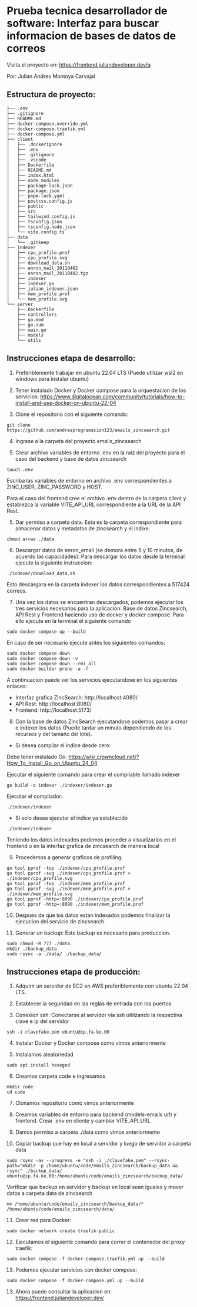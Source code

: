 # Prueba tecnica desarrollador de software: Interfaz para buscar informacion de bases de datos de correos

Visita el proyecto en: https://frontend.juliandeveloper.dev/q

Por: Julian Andres Montoya Carvajal

## Estructura de proyecto:

```
├── .env
├── .gitignore
├── README.md
├── docker-compose.override.yml
├── docker-compose.traefik.yml
├── docker-compose.yml
├── client
│   ├── .dockerignore
│   ├── .env
│   ├── .gitignore
│   ├── .vscode
│   ├── Dockerfile
│   ├── README.md
│   ├── index.html
│   ├── node_modules
│   ├── package-lock.json
│   ├── package.json
│   ├── pnpm-lock.yaml
│   ├── postcss.config.js
│   ├── public
│   ├── src
│   ├── tailwind.config.js
│   ├── tsconfig.json
│   ├── tsconfig.node.json
│   └── vite.config.ts
├── data
│   └── .gitkeep
├── indexer
│   ├── cpu_profile.prof
│   ├── cpu_profile.svg
│   ├── download_data.sh
│   ├── enron_mail_20110402
│   ├── enron_mail_20110402.tgz
│   ├── indexer
│   ├── indexer.go
│   ├── julian_indexer.json
│   ├── mem_profile.prof
│   └── mem_profile.svg
└── server
    ├── Dockerfile
    ├── controllers
    ├── go.mod
    ├── go.sum
    ├── main.go
    ├── models
    └── utils
```

## Instrucciones etapa de desarrollo: 
1) Preferiblemente trabajar en ubuntu 22.04 LTS (Puede utilizar wsl2 en windows para instalar ubuntu)

2) Tener instalado Docker y Docker compose para la orquestacion de los servicios: https://www.digitalocean.com/community/tutorials/how-to-install-and-use-docker-on-ubuntu-22-04

3) Clone el repositorio con el siguiente comando:

```
git clone https://github.com/andresprogramacion123/emails_zincsearch.git
```

4) Ingrese a la carpeta del proyecto emails_zincsearch

4) Crear archivo variables de entorno .env en la raiz del proyecto para el caso del backend y base de datos zincsearch

```
touch .env
```

Escriba las variables de entorno en archivo .env correspondientes a ZINC_USER, ZINC_PASSWORD y HOST.

Para el caso del frontend cree el archivo .env dentro de la carpeta client y establezca la variable VITE_API_URL correspondiente a la URL de la API Rest.

5) Dar permiso a carpeta data. Esta es la carpeta correspondiente para almacenar datos y metadatos de zincsearch y el indixe.

```
chmod a+rwx ./data
```

6) Descargar datos de enron_email (se demora entre 5 y 10 minutos, de acuerdo las capacidades): Para descargar los datos desde la terminal ejecute la siguiente instruccion:

```
./indexer/download_data.sh
```

Esto descargara en la carpeta indexer los datos correspondientes a 517424 correos.

7) Una vez los datos se encuentran descargados, podemos ejecutar los tres servicios necesarios para la aplicacion: Base de datos Zincsearch, API Rest y Frontend haciendo uso de docker y docker compose. Para ello ejecute en la terminal el siguiente comando

```
sudo docker compose up --build
```

En caso de ser necesario ejecute antes los siguientes comandos:

```
sudo docker compose down
sudo docker compose down -v
sudo docker compose down --rmi all
sudo docker builder prune -a -f
```

A continuacion puede ver los servicios ejecutandose en los siguientes enlaces:

* Interfaz grafica ZincSearch: http://localhost:4080/
* API Rest: http://localhost:8080/
* Frontend: http://localhost:5173/

8) Con la base de datos ZincSearch ejecutandose podemos pasar a crear e indexer los datos (Puede tardar un minuto dependiendo de los recursos y del tamaño del lote).

* Si desea compilar el indice desde cero:

Debe tener instalado Go: https://wiki.crowncloud.net/?How_To_Install_Go_on_Ubuntu_24_04

Ejecutar el siguiente comando para crear el compilable llamado indexer

```
go build -o indexer ./indexer/indexer.go
```

Ejecutar el compilador:

```
./indexer/indexer
```

* Si solo desea ejecutar el indice ya establecido

```
./indexer/indexer
```

Teniendo los datos indexados podemos proceder a visualizarlos en el frontend o en la interfaz grafica de zincsearch de manera local

9) Procedemos a generar graficos de profiling:

```
go tool pprof -top ./indexer/cpu_profile.prof
go tool pprof -svg ./indexer/cpu_profile.prof > ./indexer/cpu_profile.svg
go tool pprof -top ./indexer/mem_profile.prof
go tool pprof -svg ./indexer/mem_profile.prof > ./indexer/mem_profile.svg
go tool pprof -http=:8090 ./indexer/cpu_profile.prof
go tool pprof -http=:8090 ./indexer/mem_profile.prof
```

10) Despues de que los datos estan indexados podemos finalizar la ejecucion del servicio de zincsearch.

11) Generar un backup: Este backup es necesario para produccion.

```
sudo chmod -R 777 ./data
mkdir ./backup_data
sudo rsync -a ./data/ ./backup_data/
```

## Instrucciones etapa de producción:

1) Adquirir un servidor de EC2 en AWS preferiblemente con ubuntu 22.04 LTS.

2) Establecer la seguridad en las reglas de entrada con los puertos

3) Conexion ssh: Conectarse al servidor via ssh utilizando la respectiva clave e ip del servidor

```
ssh -i clavefake.pem ubuntu@ip.fa.ke.00
```

4) Instalar Docker y Docker compose como vimos anteriormente

5) Instalamos aleatoriedad

```
sudo apt install haveged
```

6) Creamos carpeta code e ingresamos

```
mkdir code
cd code
```

7) Clonamos repositorio como vimos anteriormente

8) Creamos variables de entorno para backend (models-emails url) y frontend. Crear .env en cliente y cambiar VITE_API_URL

9) Damos permiso a carpeta ./data como vimos anteriormente

10) Copiar backup que hay en local a servidor y luego de servidor a carpeta data

```
sudo rsync -av --progress -e "ssh -i ./clavefake.pem" --rsync-path="mkdir -p /home/ubuntu/code/emails_zincsearch/backup_data && rsync" ./backup_data/ ubuntu@ip.fa.ke.00:/home/ubuntu/code/emails_zincsearch/backup_data/ 
```

Verificar que backup en servidor y backup en local sean iguales y mover datos a carpeta data de zincsearch

```
mv /home/ubuntu/code/emails_zincsearch/backup_data/* /home/ubuntu/code/emails_zincsearch/data/
```

11) Crear red para Docker:

```
sudo docker network create traefik-public
```

12) Ejecutamos el siguiente comando para correr el contenedor del proxy traefik:

```
sudo docker compose -f docker-compose.traefik.yml up --build
```

13) Podemos ejecutar servicios con docker compose:

```
sudo docker compose -f docker-compose.yml up --build
```

13) Ahora puede consultar la aplicacion en: https://frontend.juliandeveloper.dev/